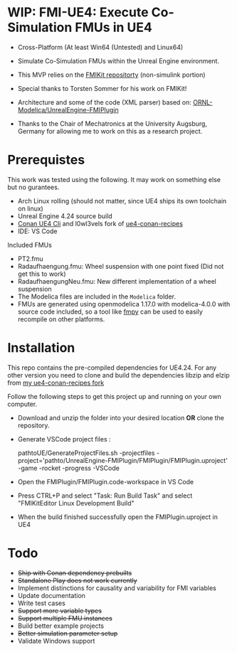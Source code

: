 # WIP: FMI-UE4: Execute Co-Simulation FMUs in UE4

- Cross-Platform (At least Win64 (Untested) and Linux64)
- Simulate Co-Simulation FMUs within the Unreal Engine environment.

- This MVP relies on the [FMIKit repositorty](https://github.com/CATIA-Systems/FMIKit-Simulink) (non-simulink portion)
- Special thanks to Torsten Sommer for his work on FMIKit!
- Architecture and some of the code (XML parser) based on: [ORNL-Modelica/UnrealEngine-FMIPlugin](https://github.com/ORNL-Modelica/UnrealEngine-FMIPlugin)

- Thanks to the Chair of Mechatronics at the University Augsburg, Germany for allowing me to work on this as a research project.

# Prerequistes

This work was tested using the following. It may work on something else but no gurantees.

- Arch Linux rolling (should not matter, since UE4 ships its own toolchain on linux)
- Unreal Engine 4.24 source build
- [Conan UE4 Cli](https://github.com/adamrehn/conan-ue4cli) and l0wl3vels fork of [ue4-conan-recipes](https://github.com/l0wl3vel/ue4-conan-recipes)
- IDE: VS Code

Included FMUs

- PT2.fmu
- Radaufhaengung.fmu: Wheel suspension with one point fixed (Did not get this to work)
- RadaufhaengungNeu.fmu: New different implementation of a wheel suspension
- The Modelica files are included in the `Modelica` folder.
- FMUs are generated using openmodelica 1.17.0 with modelica-4.0.0 with source code included, so a tool like [fmpy](https://github.com/CATIA-Systems/FMPy) can be used to easily recompile on other platforms.

# Installation

This repo contains the pre-compiled dependencies for UE4.24. For any other version you need to clone and build the dependencies libzip and elzip from [my ue4-conan-recipes fork](https://github.com/l0wl3vel/ue4-conan-recipes)

Follow the following steps to get this project up and running on your own computer.

- Download and unzip the folder into your desired location **OR** clone the repository.
- Generate VSCode project files :

  pathtoUE/GenerateProjectFiles.sh -projectfiles -project='pathto/UnrealEngine-FMIPlugin/FMIPlugin/FMIPlugin.uproject' -game -rocket -progress -VSCode

- Open the FMIPlugin/FMIPlugin.code-workspace in VS Code
- Press CTRL+P and select "Task: Run Build Task" and select "FMIKitEditor Linux Development Build"
- When the build finished successfully open the FMIPlugin.uproject in UE4

# Todo

- ~~Ship with Conan dependency prebuilts~~
- ~~Standalone Play does not work currently~~
- Implement distinctions for causality and variability for FMI variables
- Update documentation
- Write test cases
- ~~Support more variable types~~
- ~~Support multiple FMU instances~~
- Build better example projects
- ~~Better simulation parameter setup~~
- Validate Windows support
